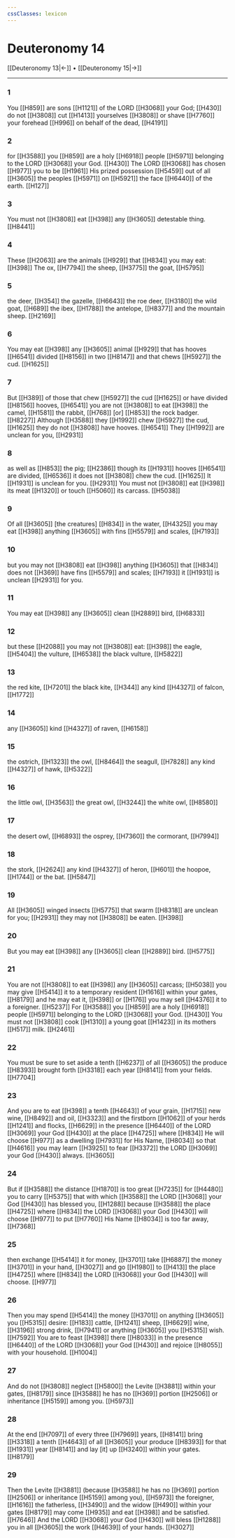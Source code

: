 ```yaml
---
cssClasses: lexicon
---
```


# Deuteronomy 14

[[Deuteronomy 13|←]] • [[Deuteronomy 15|→]]

---

### 1
You [[H859]] are sons [[H1121]] of the LORD [[H3068]] your God; [[H430]] do not [[H3808]] cut [[H1413]] yourselves [[H3808]] or shave [[H7760]] your forehead [[H996]] on behalf of the dead, [[H4191]]

### 2
for [[H3588]] you [[H859]] are a holy [[H6918]] people [[H5971]] belonging to the LORD [[H3068]] your God. [[H430]] The LORD [[H3068]] has chosen [[H977]] you to be [[H1961]] His prized possession [[H5459]] out of all [[H3605]] the peoples [[H5971]] on [[H5921]] the face [[H6440]] of the earth. [[H127]]

### 3
You must not [[H3808]] eat [[H398]] any [[H3605]] detestable thing. [[H8441]]

### 4
These [[H2063]] are the animals [[H929]] that [[H834]] you may eat: [[H398]] The ox, [[H7794]] the sheep, [[H3775]] the goat, [[H5795]]

### 5
the deer, [[H354]] the gazelle, [[H6643]] the roe deer, [[H3180]] the wild goat, [[H689]] the ibex, [[H1788]] the antelope, [[H8377]] and the mountain sheep. [[H2169]]

### 6
You may eat [[H398]] any [[H3605]] animal [[H929]] that has hooves [[H6541]] divided [[H8156]] in two [[H8147]] and that chews [[H5927]] the cud. [[H1625]]

### 7
But [[H389]] of those that chew [[H5927]] the cud [[H1625]] or have divided [[H8156]] hooves, [[H6541]] you are not [[H3808]] to eat [[H398]] the camel, [[H1581]] the rabbit, [[H768]] [or] [[H853]] the rock badger. [[H8227]] Although [[H3588]] they [[H1992]] chew [[H5927]] the cud, [[H1625]] they do not [[H3808]] have hooves. [[H6541]] They [[H1992]] are unclean for you, [[H2931]]

### 8
as well as [[H853]] the pig; [[H2386]] though its [[H1931]] hooves [[H6541]] are divided, [[H6536]] it does not [[H3808]] chew the cud. [[H1625]] It [[H1931]] is unclean for you. [[H2931]] You must not [[H3808]] eat [[H398]] its meat [[H1320]] or touch [[H5060]] its carcass. [[H5038]]

### 9
Of all [[H3605]] [the creatures] [[H834]] in the water, [[H4325]] you may eat [[H398]] anything [[H3605]] with fins [[H5579]] and scales, [[H7193]]

### 10
but you may not [[H3808]] eat [[H398]] anything [[H3605]] that [[H834]] does not [[H369]] have fins [[H5579]] and scales; [[H7193]] it [[H1931]] is unclean [[H2931]] for you. 

### 11
You may eat [[H398]] any [[H3605]] clean [[H2889]] bird, [[H6833]]

### 12
but these [[H2088]] you may not [[H3808]] eat: [[H398]] the eagle, [[H5404]] the vulture, [[H6538]] the black vulture, [[H5822]]

### 13
the red kite, [[H7201]] the black kite, [[H344]] any kind [[H4327]] of falcon, [[H1772]]

### 14
any [[H3605]] kind [[H4327]] of raven, [[H6158]]

### 15
the ostrich, [[H1323]] the owl, [[H8464]] the seagull, [[H7828]] any kind [[H4327]] of hawk, [[H5322]]

### 16
the little owl, [[H3563]] the great owl, [[H3244]] the white owl, [[H8580]]

### 17
the desert owl, [[H6893]] the osprey, [[H7360]] the cormorant, [[H7994]]

### 18
the stork, [[H2624]] any kind [[H4327]] of heron, [[H601]] the hoopoe, [[H1744]] or the bat. [[H5847]]

### 19
All [[H3605]] winged insects [[H5775]] that swarm [[H8318]] are unclean for you; [[H2931]] they may not [[H3808]] be eaten. [[H398]]

### 20
But you may eat [[H398]] any [[H3605]] clean [[H2889]] bird. [[H5775]]

### 21
You are not [[H3808]] to eat [[H398]] any [[H3605]] carcass; [[H5038]] you may give [[H5414]] it to a temporary resident [[H1616]] within your gates, [[H8179]] and he may eat it, [[H398]] or [[H176]] you may sell [[H4376]] it to a foreigner. [[H5237]] For [[H3588]] you [[H859]] are a holy [[H6918]] people [[H5971]] belonging to the LORD [[H3068]] your God. [[H430]] You must not [[H3808]] cook [[H1310]] a young goat [[H1423]] in its mothers [[H517]] milk. [[H2461]]

### 22
You must be sure to set aside a tenth [[H6237]] of all [[H3605]] the produce [[H8393]] brought forth [[H3318]] each year [[H8141]] from your fields. [[H7704]]

### 23
And you are to eat [[H398]] a tenth [[H4643]] of your grain, [[H1715]] new wine, [[H8492]] and oil, [[H3323]] and the firstborn [[H1062]] of your herds [[H1241]] and flocks, [[H6629]] in the presence [[H6440]] of the LORD [[H3069]] your God [[H430]] at the place [[H4725]] where [[H834]] He will choose [[H977]] as a dwelling [[H7931]] for His Name, [[H8034]] so that [[H4616]] you may learn [[H3925]] to fear [[H3372]] the LORD [[H3069]] your God [[H430]] always. [[H3605]]

### 24
But if [[H3588]] the distance [[H1870]] is too great [[H7235]] for [[H4480]] you to carry [[H5375]] that with which [[H3588]] the LORD [[H3068]] your God [[H430]] has blessed you, [[H1288]] because [[H3588]] the place [[H4725]] where [[H834]] the LORD [[H3068]] your God [[H430]] will choose [[H977]] to put [[H7760]] His Name [[H8034]] is too far away, [[H7368]]

### 25
then exchange [[H5414]] it for money, [[H3701]] take [[H6887]] the money [[H3701]] in your hand, [[H3027]] and go [[H1980]] to [[H413]] the place [[H4725]] where [[H834]] the LORD [[H3068]] your God [[H430]] will choose. [[H977]]

### 26
Then you may spend [[H5414]] the money [[H3701]] on anything [[H3605]] you [[H5315]] desire: [[H183]] cattle, [[H1241]] sheep, [[H6629]] wine, [[H3196]] strong drink, [[H7941]] or anything [[H3605]] you [[H5315]] wish. [[H7592]] You are to feast [[H398]] there [[H8033]] in the presence [[H6440]] of the LORD [[H3068]] your God [[H430]] and rejoice [[H8055]] with your household. [[H1004]]

### 27
And do not [[H3808]] neglect [[H5800]] the Levite [[H3881]] within your gates, [[H8179]] since [[H3588]] he has no [[H369]] portion [[H2506]] or inheritance [[H5159]] among you. [[H5973]]

### 28
At the end [[H7097]] of every three [[H7969]] years, [[H8141]] bring [[H3318]] a tenth [[H4643]] of all [[H3605]] your produce [[H8393]] for that [[H1931]] year [[H8141]] and lay [it] up [[H3240]] within your gates. [[H8179]]

### 29
Then the Levite [[H3881]] (because [[H3588]] he has no [[H369]] portion [[H2506]] or inheritance [[H5159]] among you), [[H5973]] the foreigner, [[H1616]] the fatherless, [[H3490]] and the widow [[H490]] within your gates [[H8179]] may come [[H935]] and eat [[H398]] and be satisfied. [[H7646]] And the LORD [[H3068]] your God [[H430]] will bless [[H1288]] you in all [[H3605]] the work [[H4639]] of your hands. [[H3027]]

